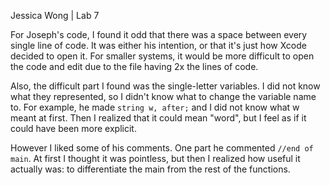 Jessica Wong | Lab 7

For Joseph's code, I found it odd that there was a space between every single line of code. 
It was either his intention, or that it's just how Xcode decided to open it.
For smaller systems, it would be more difficult to open the code and edit due to the file having 2x the lines of code.

Also, the difficult part I found was the single-letter variables. I did not know what they represented, so I didn't know what to change the variable name to. For example, he made 
```string w, after;``` 
and I did not know what w meant at first. Then I realized that it could mean "word", but I feel as if it could have been more explicit.

However I liked some of his comments. One part he commented ```//end of main```. At first I thought it was pointless, but then I realized how useful it actually was: to differentiate the main from the rest of the functions.
